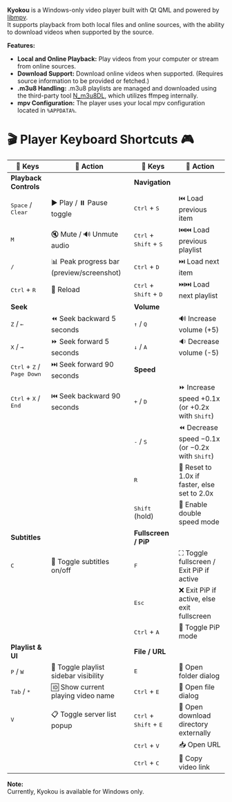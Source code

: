 **Kyokou** is a Windows-only video player built with Qt QML and powered by [libmpv](https://mpv.io/).  
It supports playback from both local files and online sources, with the ability to download videos when supported by the source.

**Features:**
- **Local and Online Playback:** Play videos from your computer or stream from online sources.
- **Download Support:** Download online videos when supported. (Requires source information to be provided or fetched.)
- **.m3u8 Handling:** .m3u8 playlists are managed and downloaded using the third-party tool [N_m3u8DL](https://github.com/nilaoda/N_m3u8DL-CLI), which utilizes ffmpeg internally.
- **mpv Configuration:** The player uses your local mpv configuration located in `%APPDATA%`.

# 🎬 **Player Keyboard Shortcuts** 🎮

| 🔑 **Keys**                             | 🎯 **Action**                                         | 🔑 **Keys**                             | 🎯 **Action**                                         |
|----------------------------------------|------------------------------------------------------|----------------------------------------|------------------------------------------------------|
| **Playback Controls**                   |                                                      | **Navigation**                         |                                                      |
| <kbd>Space</kbd> / <kbd>Clear</kbd>    | ▶️ Play / ⏸️ Pause toggle                             | <kbd>Ctrl</kbd> + <kbd>S</kbd>        | ⏮️ Load previous item                                |
| <kbd>M</kbd>                           | 🔇 Mute / 🔊 Unmute audio                             | <kbd>Ctrl</kbd> + <kbd>Shift</kbd> + <kbd>S</kbd> | ⏮️⏮️ Load previous playlist                  |
| <kbd>/</kbd>                           | 📊 Peak progress bar (preview/screenshot)            | <kbd>Ctrl</kbd> + <kbd>D</kbd>        | ⏭️ Load next item                                    |
| <kbd>Ctrl</kbd> + <kbd>R</kbd>         | 🔄 Reload                                            | <kbd>Ctrl</kbd> + <kbd>Shift</kbd> + <kbd>D</kbd> | ⏭️⏭️ Load next playlist                      |
| **Seek**                              |                                                      | **Volume**                            |                                                      |
| <kbd>Z</kbd> / <kbd>←</kbd>            | ⏪ Seek backward 5 seconds                             | <kbd>↑</kbd> / <kbd>Q</kbd>           | 🔊 Increase volume (+5)                              |
| <kbd>X</kbd> / <kbd>→</kbd>            | ⏩ Seek forward 5 seconds                              | <kbd>↓</kbd> / <kbd>A</kbd>           | 🔉 Decrease volume (-5)                              |
| <kbd>Ctrl</kbd> + <kbd>Z</kbd> / <kbd>Page Down</kbd> | ⏭️ Seek forward 90 seconds                    | **Speed**                             |                                                      |
| <kbd>Ctrl</kbd> + <kbd>X</kbd> / <kbd>End</kbd>      | ⏮️ Seek backward 90 seconds                    | <kbd>+</kbd> / <kbd>D</kbd>           | ⏩ Increase speed +0.1x (or +0.2x with <kbd>Shift</kbd>) |
|                                        |                                                      | <kbd>-</kbd> / <kbd>S</kbd>           | ⏪ Decrease speed −0.1x (or −0.2x with <kbd>Shift</kbd>) |
|                                        |                                                      | <kbd>R</kbd>                         | 🔄 Reset to 1.0x if faster, else set to 2.0x          |
|                                        |                                                      | <kbd>Shift</kbd> (hold)              | 🚀 Enable double speed mode                           |
| **Subtitles**                        |                                                      | **Fullscreen / PiP**                  |                                                      |
| <kbd>C</kbd>                          | 💬 Toggle subtitles on/off                            | <kbd>F</kbd>                         | ⛶ Toggle fullscreen / Exit PiP if active             |
|                                        |                                                      | <kbd>Esc</kbd>                      | ❌ Exit PiP if active, else exit fullscreen           |
|                                        |                                                      | <kbd>Ctrl</kbd> + <kbd>A</kbd>       | 🔳 Toggle PiP mode                                   |
| **Playlist & UI**                    |                                                      | **File / URL**                      |                                                      |
| <kbd>P</kbd> / <kbd>W</kbd>            | 📜 Toggle playlist sidebar visibility                | <kbd>E</kbd>                         | 📂 Open folder dialog                                |
| <kbd>Tab</kbd> / <kbd>*</kbd>          | 🆔 Show current playing video name                    | <kbd>Ctrl</kbd> + <kbd>E</kbd>       | 📁 Open file dialog                                  |
| <kbd>V</kbd>                          | 📋 Toggle server list popup                           | <kbd>Ctrl</kbd> + <kbd>Shift</kbd> + <kbd>E</kbd> | 📂 Open download directory externally         |
|                                        |                                                      | <kbd>Ctrl</kbd> + <kbd>V</kbd>       | 📥 Open URL                                          |
|                                        |                                                      | <kbd>Ctrl</kbd> + <kbd>C</kbd>       | 🔗 Copy video link                                   |

**Note:**  
Currently, Kyokou is available for Windows only.
